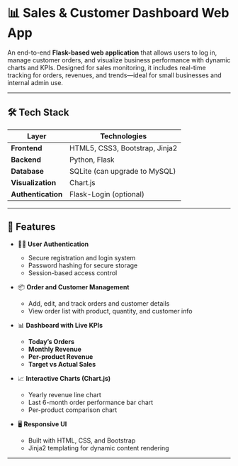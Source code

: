 # 📊 Sales & Customer Dashboard Web App

An end-to-end **Flask-based web application** that allows users to log in, manage customer orders, and visualize business performance with dynamic charts and KPIs. Designed for sales monitoring, it includes real-time tracking for orders, revenues, and trends—ideal for small businesses and internal admin use.

---

## 🛠️ Tech Stack

| Layer         | Technologies                     |
|---------------|----------------------------------|
| **Frontend**  | HTML5, CSS3, Bootstrap, Jinja2   |
| **Backend**   | Python, Flask                    |
| **Database**  | SQLite (can upgrade to MySQL)    |
| **Visualization** | Chart.js                     |
| **Authentication** | Flask-Login (optional)      |

---

## 🚀 Features

* 🧑‍💼 **User Authentication**

  * Secure registration and login system
  * Password hashing for secure storage
  * Session-based access control

* 📦 **Order and Customer Management**

  * Add, edit, and track orders and customer details
  * View order list with product, quantity, and customer info

* 📊 **Dashboard with Live KPIs**

  * **Today’s Orders**
  * **Monthly Revenue**
  * **Per-product Revenue**
  * **Target vs Actual Sales**

* 📈 **Interactive Charts (Chart.js)**

  * Yearly revenue line chart
  * Last 6-month order performance bar chart
  * Per-product comparison chart

* 🖥️ **Responsive UI**

  * Built with HTML, CSS, and Bootstrap
  * Jinja2 templating for dynamic content rendering

---
